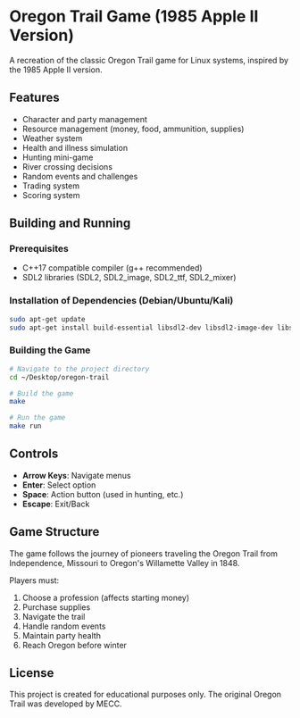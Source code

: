 # Oregon Trail Game (1985 Apple II Version)

A recreation of the classic Oregon Trail game for Linux systems, inspired by the 1985 Apple II version.

## Features

- Character and party management
- Resource management (money, food, ammunition, supplies)
- Weather system
- Health and illness simulation
- Hunting mini-game
- River crossing decisions
- Random events and challenges
- Trading system
- Scoring system

## Building and Running

### Prerequisites

- C++17 compatible compiler (g++ recommended)
- SDL2 libraries (SDL2, SDL2_image, SDL2_ttf, SDL2_mixer)

### Installation of Dependencies (Debian/Ubuntu/Kali)

```bash
sudo apt-get update
sudo apt-get install build-essential libsdl2-dev libsdl2-image-dev libsdl2-ttf-dev libsdl2-mixer-dev
```

### Building the Game

```bash
# Navigate to the project directory
cd ~/Desktop/oregon-trail

# Build the game
make

# Run the game
make run
```

## Controls

- **Arrow Keys**: Navigate menus
- **Enter**: Select option
- **Space**: Action button (used in hunting, etc.)
- **Escape**: Exit/Back

## Game Structure

The game follows the journey of pioneers traveling the Oregon Trail from Independence, Missouri to Oregon's Willamette Valley in 1848.

Players must:
1. Choose a profession (affects starting money)
2. Purchase supplies
3. Navigate the trail
4. Handle random events
5. Maintain party health
6. Reach Oregon before winter

## License

This project is created for educational purposes only. The original Oregon Trail was developed by MECC.


